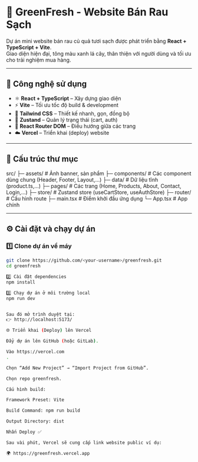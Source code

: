 # 🌿 GreenFresh - Website Bán Rau Sạch

Dự án mini website bán rau củ quả tươi sạch được phát triển bằng **React + TypeScript + Vite**.  
Giao diện hiện đại, tông màu xanh lá cây, thân thiện với người dùng và tối ưu cho trải nghiệm mua hàng.

---

## 🚀 Công nghệ sử dụng

- ⚛️ **React + TypeScript** – Xây dựng giao diện
- ⚡ **Vite** – Tối ưu tốc độ build & development
- 🎨 **Tailwind CSS** – Thiết kế nhanh, gọn, đồng bộ
- 🧠 **Zustand** – Quản lý trạng thái (cart, auth)
- 🛒 **React Router DOM** – Điều hướng giữa các trang
- ☁️ **Vercel** – Triển khai (deploy) website

---

## 📁 Cấu trúc thư mục

src/
├─ assets/ # Ảnh banner, sản phẩm
├─ components/ # Các component dùng chung (Header, Footer, Layout,…)
├─ data/ # Dữ liệu tĩnh (product.ts,…)
├─ pages/ # Các trang (Home, Products, About, Contact, Login,…)
├─ store/ # Zustand store (useCartStore, useAuthStore)
├─ router/ # Cấu hình route
├─ main.tsx # Điểm khởi đầu ứng dụng
└─ App.tsx # App chính


---

## ⚙️ Cài đặt và chạy dự án

### 1️⃣ Clone dự án về máy

```bash
git clone https://github.com/<your-username>/greenfresh.git
cd greenfresh

2️⃣ Cài đặt dependencies
npm install

3️⃣ Chạy dự án ở môi trường local
npm run dev


Sau đó mở trình duyệt tại:
👉 http://localhost:5173/

🌐 Triển khai (Deploy) lên Vercel

Đẩy dự án lên GitHub (hoặc GitLab).

Vào https://vercel.com
.

Chọn “Add New Project” → “Import Project from GitHub”.

Chọn repo greenfresh.

Cấu hình build:

Framework Preset: Vite

Build Command: npm run build

Output Directory: dist

Nhấn Deploy ✅

Sau vài phút, Vercel sẽ cung cấp link website public ví dụ:

🌍 https://greenfresh.vercel.app
